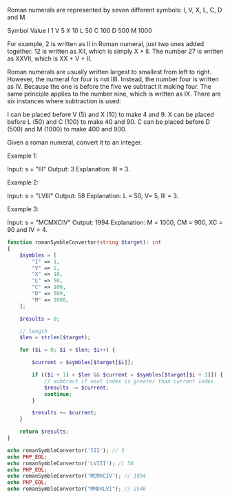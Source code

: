 Roman numerals are represented by seven different symbols: I, V, X, L, C, D and M.

Symbol       Value
I             1
V             5
X             10
L             50
C             100
D             500
M             1000

For example, 2 is written as II in Roman numeral, just two ones added together. 12 is written as XII, which is simply X + II. The number 27 is written as XXVII, which is XX + V + II.

Roman numerals are usually written largest to smallest from left to right. However, the numeral for four is not IIII. Instead, the number four is written as IV. Because the one is before the five we subtract it making four. The same principle applies to the number nine, which is written as IX. There are six instances where subtraction is used:

I can be placed before V (5) and X (10) to make 4 and 9.
X can be placed before L (50) and C (100) to make 40 and 90.
C can be placed before D (500) and M (1000) to make 400 and 900.

Given a roman numeral, convert it to an integer.

Example 1:

Input: s = "III"
Output: 3
Explanation: III = 3.


Example 2:

Input: s = "LVIII"
Output: 58
Explanation: L = 50, V= 5, III = 3.


Example 3:

Input: s = "MCMXCIV"
Output: 1994
Explanation: M = 1000, CM = 900, XC = 90 and IV = 4.


```php
function romanSymbleConvertor(string $target): int
{
    $symbles = [
        "I" => 1,
        "V" => 5,
        "X" => 10,
        "L" => 50,
        "C" => 100,
        "D" => 500,
        "M" => 1000,
    ];

    $results = 0;

    // length
    $len = strlen($target);

    for ($i = 0; $i < $len; $i++) {

        $current = $symbles[$target[$i]];

        if (($i + 1) < $len && $current < $symbles[$target[$i + 1]]) {
            // subtract if next index is greater than current index
            $results -= $current;
            continue;
        }

        $results += $current;
    }

    return $results;
}

echo romanSymbleConvertor('III'); // 3
echo PHP_EOL;
echo romanSymbleConvertor('LVIII'); // 58
echo PHP_EOL;
echo romanSymbleConvertor('MCMXCIV'); // 1994
echo PHP_EOL;
echo romanSymbleConvertor("MMDXLVI"); // 2546
```
